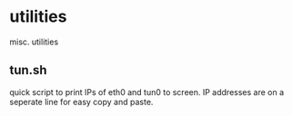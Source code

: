 # utilities
misc. utilities

## tun.sh
quick script to print IPs of eth0 and tun0 to screen.  IP addresses are on a seperate line for easy copy and paste.
